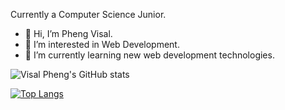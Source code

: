 Currently a Computer Science Junior.
- 👋 Hi, I’m Pheng Visal.
- 👀 I’m interested in Web Development.
- 🌱 I’m currently learning new web development technologies.

<!---
VisalPheng/VisalPheng is a ✨ special ✨ repository because its `README.md` (this file) appears on your GitHub profile.
You can click the Preview link to take a look at your changes.
--->

![Visal Pheng's GitHub stats](https://github-readme-stats.vercel.app/api?username=visalpheng&show_icons=true&theme=synthwave)

[![Top Langs](https://github-readme-stats.vercel.app/api/top-langs/?username=visalpheng&layout=compact&show_icons=true&theme=synthwave)](https://github.com/anuraghazra/github-readme-stats)
